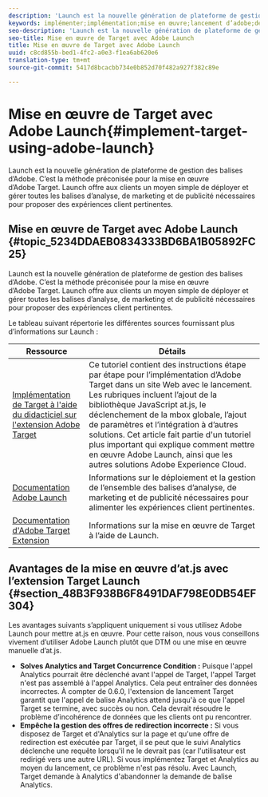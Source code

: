 ```yaml
---
description: 'Launch est la nouvelle génération de plateforme de gestion des balises d’Adobe. C’est la méthode préconisée pour la mise en œuvre d’Adobe Target. Launch offre aux clients un moyen simple de déployer et gérer toutes les balises d’analyse, de marketing et de publicité nécessaires pour proposer des expériences client pertinentes. '
keywords: implémenter;implémentation;mise en œuvre;lancement d’adobe;démarrer;rediriger
seo-description: 'Launch est la nouvelle génération de plateforme de gestion des balises d’Adobe. C’est la méthode préconisée pour la mise en œuvre d’Adobe Target. Launch offre aux clients un moyen simple de déployer et gérer toutes les balises d’analyse, de marketing et de publicité nécessaires pour proposer des expériences client pertinentes. '
seo-title: Mise en œuvre de Target avec Adobe Launch
title: Mise en œuvre de Target avec Adobe Launch
uuid: c8cd855b-bed1-4fc2-a0e3-f1ea6ab620e6
translation-type: tm+mt
source-git-commit: 5417d8bcacbb734e0b852d70f482a927f382c89e

---
```



# Mise en œuvre de Target avec Adobe Launch{#implement-target-using-adobe-launch}

Launch est la nouvelle génération de plateforme de gestion des balises d’Adobe. C’est la méthode préconisée pour la mise en œuvre d’Adobe Target. Launch offre aux clients un moyen simple de déployer et gérer toutes les balises d’analyse, de marketing et de publicité nécessaires pour proposer des expériences client pertinentes. 

## Mise en œuvre de Target avec Adobe Launch {#topic_5234DDAEB0834333BD6BA1B05892FC25}

Launch est la nouvelle génération de plateforme de gestion des balises d’Adobe. C’est la méthode préconisée pour la mise en œuvre d’Adobe Target. Launch offre aux clients un moyen simple de déployer et gérer toutes les balises d’analyse, de marketing et de publicité nécessaires pour proposer des expériences client pertinentes. 

Le tableau suivant répertorie les différentes sources fournissant plus d’informations sur Launch :

| Ressource | Détails |
|--- |--- |
| [Implémentation de Target à l&#39;aide du didacticiel sur l&#39;extension Adobe Target](https://docs.adobe.com/content/help/en/experience-cloud/implementing-in-websites-with-launch/implement-solutions/target.html) | Ce tutoriel contient des instructions étape par étape pour l’implémentation d’Adobe Target dans un site Web avec le lancement. Les rubriques incluent l’ajout de la bibliothèque JavaScript at.js, le déclenchement de la mbox globale, l’ajout de paramètres et l’intégration à d’autres solutions. Cet article fait partie d&#39;un tutoriel plus important qui explique comment mettre en œuvre Adobe Launch, ainsi que les autres solutions Adobe Experience Cloud. |
| [Documentation Adobe Launch](https://docs.adobelaunch.com/getting-started) | Informations sur le déploiement et la gestion de l’ensemble des balises d’analyse, de marketing et de publicité nécessaires pour alimenter les expériences client pertinentes. |
| [Documentation d&#39;Adobe Target Extension](https://docs.adobelaunch.com/extension-reference/web/adobe-target-extension) | Informations sur la mise en œuvre de Target à l’aide de Launch. |

## Avantages de la mise en œuvre d’at.js avec l’extension Target Launch {#section_48B3F938B6F8491DAF798E0DB54EF304}

Les avantages suivants s’appliquent uniquement si vous utilisez Adobe Launch pour mettre at.js en œuvre. Pour cette raison, nous vous conseillons vivement d’utiliser Adobe Launch plutôt que DTM ou une mise en œuvre manuelle d’at.js.

* **Solves Analytics and Target Concurrence Condition :** Puisque l&#39;appel Analytics pourrait être déclenché avant l&#39;appel de Target, l&#39;appel Target n&#39;est pas assemblé à l&#39;appel Analytics. Cela peut entraîner des données incorrectes. À compter de 0.6.0, l&#39;extension de lancement Target garantit que l&#39;appel de balise Analytics attend jusqu&#39;à ce que l&#39;appel Target se termine, avec succès ou non. Cela devrait résoudre le problème d’incohérence de données que les clients ont pu rencontrer.
* **Empêche la gestion des offres de redirection incorrecte :** Si vous disposez de Target et d&#39;Analytics sur la page et qu&#39;une offre de redirection est exécutée par Target, il se peut que le suivi Analytics déclenche une requête lorsqu&#39;il ne le devrait pas (car l&#39;utilisateur est redirigé vers une autre URL). Si vous implémentez Target et Analytics au moyen du lancement, ce problème n&#39;est pas résolu. Avec Launch, Target demande à Analytics d&#39;abandonner la demande de balise Analytics.